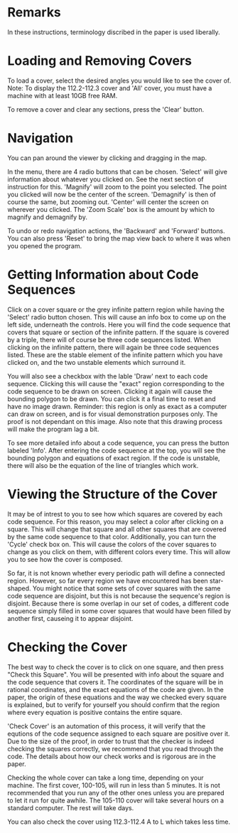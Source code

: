# Remarks

In these instructions, terminology discribed in the paper is used liberally.

# Loading and Removing Covers

To load a cover, select the desired angles you would like to see the cover of. Note: To display the 112.2-112.3 cover and 'All' cover, you must have a machine with at least 10GB free RAM.

To remove a cover and clear any sections, press the 'Clear' button.

# Navigation

You can pan around the viewer by clicking and dragging in the map.

In the menu, there are 4 radio buttons that can be chosen. 'Select' will give information about whatever you clicked on. See the next section of instruction for this. 'Magnify' will zoom to the point you selected. The point you clicked will now be the center of the screen. 'Demagnify' is then of course the same, but zooming out. 'Center' will center the screen on wherever you clicked. The 'Zoom Scale' box is the amount by which to magnify and demagnify by.

To undo or redo navigation actions, the 'Backward' and 'Forward' buttons. You can also press 'Reset' to bring the map view back to where it was when you opened the program.

# Getting Information about Code Sequences

Click on a cover square or the grey infinite pattern region while having the 'Select' radio button chosen. This will cause an info box to come up on the left side, underneath the controls. Here you will  find the code sequence that covers that square or section of the infinite pattern. If the square is covered by a triple, there will of course be three code sequences listed. When clicking on the infinite pattern, there will again be three code sequences listed. These are the stable element of the infinite pattern which you have clicked on, and the two unstable elements which surround it.

You will also see a checkbox with the lable 'Draw' next to each code sequence. Clicking this will cause the "exact" region corresponding to the code sequence to be drawn on screen. Clicking it again will cause the bounding polygon to be drawn. You can click it a final time to reset and have no image drawn. Reminder: this region is only as exact as a computer can draw on screen, and is for visual demonstration  purposes only. The proof is not dependant on this image. Also note that this  drawing process will make the program lag a bit.

To see more detailed info about a code sequence, you can press the button  labeled 'Info'. After entering the code sequence at the top, you will see the bounding polygon and equations of exact region. If the code is unstable, there will also be the equation of the line of triangles which work.

# Viewing the Structure of the Cover

It may be of intrest to you to see how which squares are covered by each code sequence. For this reason, you may select a color after clicking on a square. This will change that square and all other squares that are covered by the same code sequence to that color. Additionally, you can turn the 'Cycle' check box on. This will cause the colors of the cover squares to change as you click on them, with different colors every time. This will allow you to see how the cover is composed.

So far, it is not known whether every periodic path will define a connected region. However, so far every region we have encountered has been star-shaped. You might notice that some sets of cover squares with the same code sequence are disjoint, but this is not because the sequence's region is disjoint. Because there is some overlap in our set of codes, a different code sequence simply filled in some cover squares that would have been filled by another first, causeing it to appear disjoint.

# Checking the Cover

The best way to check the cover is to click on one square, and then press "Check this Square". You will be presented with info about the square and the code sequence that covers it. The coordinates of the square will be in rational coordinates, and the exact equations of the code are given. In the paper, the origin of these equations and the way we checked every square is explained, but to verify for yourself you should confirm that the region where every equation is positive contains the entire square.

'Check Cover' is an automation of this process, it will verify that the equtions of the code sequence assigned to each square are positive over it. Due to the size of the proof, in order to trust that the checker is indeed checking the squares correctly, we recommend that you read through the code. The details about how our check works and is rigorous are in the paper.

Checking the whole cover can take a long time, depending on your machine. The first cover, 100-105, will run in less than 5 minutes. It is not recommended that you run any of the other ones unless you are prepared to let it run for quite awhile. The 105-110 cover will take several hours on a standard computer. The rest will take days.

You can also check the cover using 112.3-112.4 A to L which takes less time.





